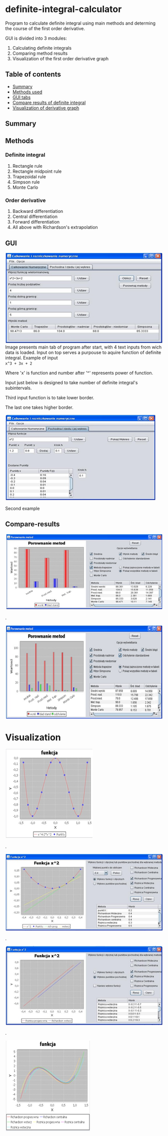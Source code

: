 # definite-integral-calculator
Program to calculate definite integral using main methods and determing the course of the first order derivative. 


GUI is divided into 3 modules: 

1) Calculating definite integrals
2) Comparing method results 
3) Visualization of the first order derivative graph



## Table of contents
* [Summary](#summary)
* [Methods used](#methods)
* [GUI tabs](#gui)
* [Compare results of definite integral](#compare-results)
* [Visualization of derivative graph](#visualization)

## Summary


## Methods

### Definite integral
1) Rectangle rule
2) Rectangle midpoint rule
3) Trapezoidal rule
4) Simpson rule
5) Monte Carlo

### Order derivative 
1) Backward differentiation
2) Central differentiation
3) Forward differentiation
4) All above with Richardson's extrapolation

## GUI

![Guiexample](./images/definite_integral_inputing_data1.jpg)
Image presents main tab of program after start, with 4 text inputs from wich data is loaded. 
Input on top serves a purpouse to aquire function of definite integral. Example of input  
`
x^3 + 3x + 2
`

Where 'x' is function and number after '^' represents power of function. 

Input just below is designed to take number of definite integral's subintervals.

Third input function is to take lower border.

The last one takes higher border.

![Guiexample](./images/order_derivative1.jpg)

Second example


## Compare-results

![Guiexample](./images/definite_integral_comparing_methods.jpg)

.

![Guiexample](./images/definite_integral_comparing_methods2.jpg)


# Visualization


![Guiexample](./images/chart_derivative.jpg)

.

![Guiexample](./images/chart_derivative_and.jpg)

.

![Guiexample](./images/chart_derivative_only.jpg)

.

![Guiexample](./images/chart_derivative2.jpg)

 
